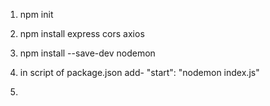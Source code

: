 1) npm init

2) npm install express cors axios

3) npm install --save-dev nodemon

4) in script of package.json
      add-     "start": "nodemon index.js"

5) 